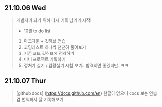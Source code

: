 ## 21.10.06 Wed
> 개발자가 되기 위해 다시 기록 남기기 시작!
> * 10월 to do list 
> 1. 마크다운 + 깃허브 연습
> 2. 코딩테스트 하나씩 천천히 풀어보기
> 3. 기존 코드 깃허브에 정리하기
> 4. 미니 프로젝트 기획하기
> 5. 정처기 실기 / 컴활실기 시험 보기.. 합격하면 좋겠지만..ㅋㅋ

## 21.10.07 Thur
> [github docs] (https://docs.github.com/en)
> 한글이 없으니 docs 보는 연습겸 번역해서 잘 기록해보기